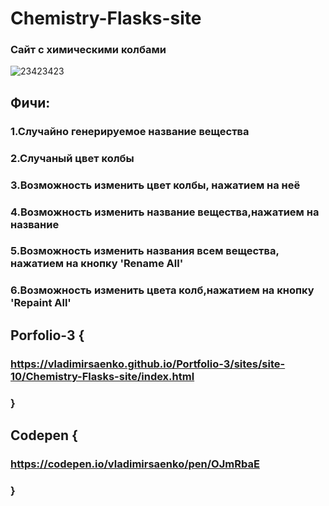 # Chemistry-Flasks-site
 
### Сайт с химическими колбами

![23423423](https://user-images.githubusercontent.com/56477695/125131668-c58a5800-e10b-11eb-84ba-7ee0f84962c9.jpg)

## Фичи:

### 1.Случайно генерируемое название вещества

### 2.Случаный цвет колбы

### 3.Возможность изменить цвет колбы, нажатием на неё

### 4.Возможность изменить название вещества,нажатием на название

### 5.Возможность изменить названия всем вещества, нажатием на кнопку 'Rename All'

### 6.Возможность изменить цвета колб,нажатием на кнопку 'Repaint All'

## Porfolio-3 {

### https://vladimirsaenko.github.io/Portfolio-3/sites/site-10/Chemistry-Flasks-site/index.html

### }

## Codepen {

### https://codepen.io/vladimirsaenko/pen/OJmRbaE

### }
